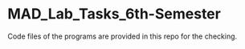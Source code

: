 # MAD_Lab_Tasks_6th-Semester
Code files of the programs are provided in this repo for the checking.
